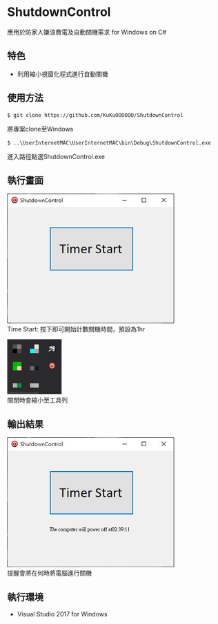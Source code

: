 # ShutdownControl

應用於防家人嫌浪費電及自動關機需求 for Windows on C#

## 特色

* 利用縮小視窗化程式進行自動關機

## 使用方法


```
$ git clone https://github.com/KuKuOOOOOO/ShutdownControl
```
將專案clone至Windows

```
$ ..\UserInternetMAC\UserInternetMAC\bin\Debug\ShutdownControl.exe
```
進入路徑點選ShutdownControl.exe

## 執行畫面

![image](https://github.com/KuKuOOOOOO/ShutdownControl/blob/main/Demo1.JPG)  
Time Start: 按下即可開始計數關機時間，預設為1hr

![image](https://github.com/KuKuOOOOOO/ShutdownControl/blob/main/Demo2.jpg)  
關閉時會縮小至工具列

## 輸出結果

![image](https://github.com/KuKuOOOOOO/ShutdownControl/blob/main/Demo3.JPG)  
提醒會將在何時將電腦進行關機

## 執行環境

* Visual Studio 2017 for Windows
